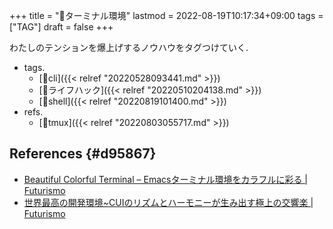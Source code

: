+++
title = "📝ターミナル環境"
lastmod = 2022-08-19T10:17:34+09:00
tags = ["TAG"]
draft = false
+++

わたしのテンションを爆上げするノウハウをタグつけていく.

-   tags.
    -   [🔖cli]({{< relref "20220528093441.md" >}})
    -   [🔖ライフハック]({{< relref "20220510204138.md" >}})
    -   [🔖shell]({{< relref "20220819101400.md" >}})
-   refs.
    -   [📝tmux]({{< relref "20220803055717.md" >}})


## References {#d95867}

-   [Beautiful Colorful Terminal – Emacsターミナル環境をカラフルに彩る | Futurismo](https://futurismo.biz/archives/2146/)
-   [世界最高の開発環境~CUIのリズムとハーモニーが生み出す極上の交響楽 | Futurismo](https://futurismo.biz/archives/2171/)
